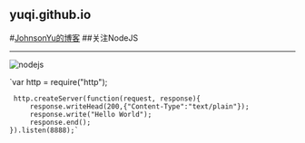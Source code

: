 ## yuqi.github.io
#[JohnsonYu的博客](http://yuqi17.github.io)
##关注NodeJS
***
![nodejs](http://p1.so.qhmsg.com/t0102b5e24bd906cbdb.png)

`var http = require("http");
     
     http.createServer(function(request, response){
         response.writeHead(200,{"Content-Type":"text/plain"});
         response.write("Hello World");
         response.end();
    }).listen(8888);`

